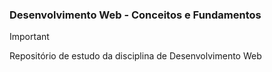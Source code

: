 ### Desenvolvimento Web - Conceitos e Fundamentos
> [!Important]
> Repositório de estudo da disciplina de Desenvolvimento Web


